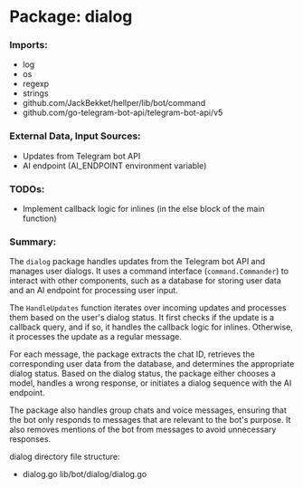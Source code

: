 # Package: dialog

### Imports:

- log
- os
- regexp
- strings
- github.com/JackBekket/hellper/lib/bot/command
- github.com/go-telegram-bot-api/telegram-bot-api/v5

### External Data, Input Sources:

- Updates from Telegram bot API
- AI endpoint (AI_ENDPOINT environment variable)

### TODOs:

- Implement callback logic for inlines (in the else block of the main function)

### Summary:

The `dialog` package handles updates from the Telegram bot API and manages user dialogs. It uses a command interface (`command.Commander`) to interact with other components, such as a database for storing user data and an AI endpoint for processing user input.

The `HandleUpdates` function iterates over incoming updates and processes them based on the user's dialog status. It first checks if the update is a callback query, and if so, it handles the callback logic for inlines. Otherwise, it processes the update as a regular message.

For each message, the package extracts the chat ID, retrieves the corresponding user data from the database, and determines the appropriate dialog status. Based on the dialog status, the package either chooses a model, handles a wrong response, or initiates a dialog sequence with the AI endpoint.

The package also handles group chats and voice messages, ensuring that the bot only responds to messages that are relevant to the bot's purpose. It also removes mentions of the bot from messages to avoid unnecessary responses.

dialog directory file structure:
- dialog.go
 lib/bot/dialog/dialog.go

